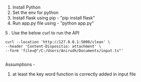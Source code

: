 

1. Install Python 
2. Set the env  for python
3. Install flask using pip - "pip install flask" 
4. Run app.py file using - "python app.py"

5 . Use the below curl to run the API
```
curl --location 'http://127.0.0.1:5000/clean' \
--header 'Content-Dispositio: attachment' \
--form 'file=@"/C:/Users/Anirudh/Documents/input.ts"'


```



Assumptions -

1. at least the key word function is correctly added in input file 
